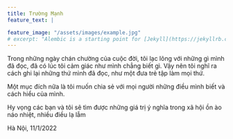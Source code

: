 ```yaml
---
title: Trường Mạnh
feature_text: |

feature_image: "/assets/images/example.jpg"
# excerpt: "Alembic is a starting point for [Jekyll](https://jekyllrb.com/) projects. Rather than starting from scratch, this boilerplate is designed to get the ball rolling immediately. Install it, configure it, tweak it, push it."
---
```


Trong những ngày chán chường của cuộc đời, tôi lạc lõng với những gì mình đã đọc, đã có lúc tôi cảm giác như mình chẳng biết gì. Vậy nên tôi nghĩ ra cách ghi lại những thứ mình đã đọc, như một đưa trẻ tập làm mọi thứ.

Một mục đích nữa là tôi muốn chia sẻ với mọi người những điều mình biết và cách hiểu của mình.

Hy vọng các bạn và tôi sẽ tìm được những giá trị ý nghĩa trong xã hội ồn ào náo nhiệt, nhiều điều lạ lẫm

Hà Nội, 11/1/2022

